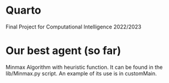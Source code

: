 # Quarto
Final Project for Computational Intelligence 2022/2023 

# Our best agent (so far)
Minmax Algorithm with heuristic function. It can be found in the lib/Minmax.py script. An example of its use is in customMain.
